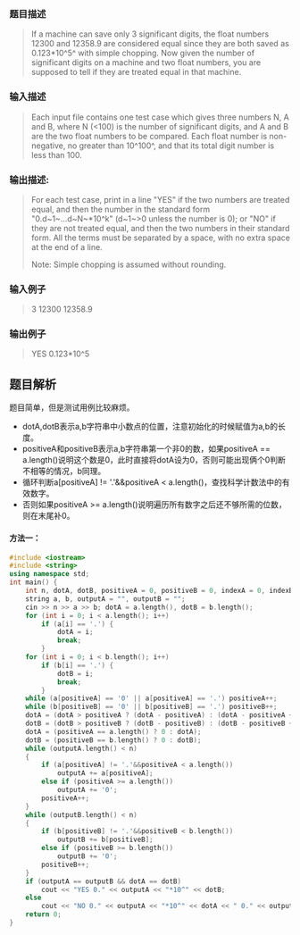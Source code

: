 ### 题目描述

> If a machine can save only 3 significant digits, the float numbers 12300 and 12358.9 are considered equal since they are both saved as 0.123*10^5^ with simple chopping. Now given the number of significant digits on a machine and two float numbers, you are supposed to tell if they are treated equal in that machine.
### 输入描述

> Each input file contains one test case which gives three numbers N, A and B, where N (<100) is the number of significant digits, and A and B are the two float numbers to be compared. Each float number is non-negative, no greater than 10^100^, and that its total digit number is less than 100.


### 输出描述:
> For each test case, print in a line "YES" if the two numbers are treated equal, and then the number in the standard form "0.d~1~...d~N~*10\^k" (d~1~>0 unless the number is 0); or "NO" if they are not treated equal, and then the two numbers in their standard form. All the terms must be separated by a space, with no extra space at the end of a line.
>
>Note: Simple chopping is assumed without rounding.

### 输入例子
> 3 12300 12358.9

### 输出例子
>YES 0.123*10^5

## 题目解析
题目简单，但是测试用例比较麻烦。
- dotA,dotB表示a,b字符串中小数点的位置，注意初始化的时候赋值为a,b的长度。
- positiveA和positiveB表示a,b字符串第一个非0的数，如果positiveA == a.length()说明这个数是0，此时直接将dotA设为0，否则可能出现俩个0判断不相等的情况，b同理。
- 循环判断a[positiveA] != '.'&&positiveA < a.length()，查找科学计数法中的有效数字。
- 否则如果positiveA >= a.length()说明遍历所有数字之后还不够所需的位数，则在末尾补0。

#### 方法一：
```C++
#include <iostream>
#include <string>
using namespace std;
int main() {
	int n, dotA, dotB, positiveA = 0, positiveB = 0, indexA = 0, indexB = 0;
	string a, b, outputA = "", outputB = "";
	cin >> n >> a >> b; dotA = a.length(), dotB = b.length();
	for (int i = 0; i < a.length(); i++)
		if (a[i] == '.') {
			dotA = i;
			break;
		}
	for (int i = 0; i < b.length(); i++)
		if (b[i] == '.') {
			dotB = i;
			break;
		}
	while (a[positiveA] == '0' || a[positiveA] == '.') positiveA++;
	while (b[positiveB] == '0' || b[positiveB] == '.') positiveB++;
	dotA = (dotA > positiveA ? (dotA - positiveA) : (dotA - positiveA + 1));
	dotB = (dotB > positiveB ? (dotB - positiveB) : (dotB - positiveB + 1));
	dotA = (positiveA == a.length() ? 0 : dotA);
	dotB = (positiveB == b.length() ? 0 : dotB);
	while (outputA.length() < n)
	{
		if (a[positiveA] != '.'&&positiveA < a.length())
			outputA += a[positiveA];
		else if (positiveA >= a.length())
			outputA += '0';
		positiveA++;
	}
	while (outputB.length() < n)
	{
		if (b[positiveB] != '.'&&positiveB < b.length())
			outputB += b[positiveB];
		else if (positiveB >= b.length())
			outputB += '0';
		positiveB++;
	}
	if (outputA == outputB && dotA == dotB)
		cout << "YES 0." << outputA << "*10^" << dotB;
	else
		cout << "NO 0." << outputA << "*10^" << dotA << " 0." << outputB << "*10^" << dotB;
	return 0;
}
```